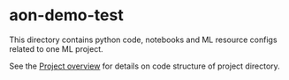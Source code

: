 # aon-demo-test

This directory contains python code, notebooks and ML resource configs related to one ML project.

See the [Project overview](../docs/project-overview.md) for details on code structure of project directory.